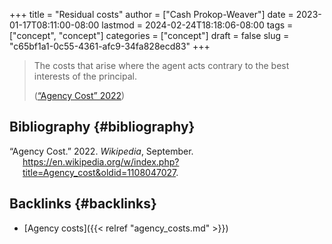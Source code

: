 +++
title = "Residual costs"
author = ["Cash Prokop-Weaver"]
date = 2023-01-17T08:11:00-08:00
lastmod = 2024-02-24T18:18:06-08:00
tags = ["concept", "concept"]
categories = ["concept"]
draft = false
slug = "c65bf1a1-0c55-4361-afc9-34fa828ecd83"
+++

> The costs that arise where the agent acts contrary to the best interests of the principal.
>
> (<a href="#citeproc_bib_item_1">“Agency Cost” 2022</a>)


## Bibliography {#bibliography}

<style>.csl-entry{text-indent: -1.5em; margin-left: 1.5em;}</style><div class="csl-bib-body">
  <div class="csl-entry"><a id="citeproc_bib_item_1"></a>“Agency Cost.” 2022. <i>Wikipedia</i>, September. <a href="https://en.wikipedia.org/w/index.php?title=Agency_cost&oldid=1108047027">https://en.wikipedia.org/w/index.php?title=Agency_cost&#38;oldid=1108047027</a>.</div>
</div>


## Backlinks {#backlinks}

-   [Agency costs]({{< relref "agency_costs.md" >}})
